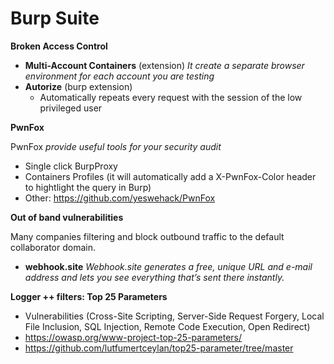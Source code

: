 # Burp Suite

**Broken Access Control**

* **Multi-Account Containers** (extension) _It create a separate browser environment for each account you are testing_
* **Autorize** (burp extension)
  * Automatically repeats every request with the session of the low privileged user

**PwnFox**

PwnFox _provide useful tools for your security audit_

* Single click BurpProxy
* Containers Profiles (it will automatically add a X-PwnFox-Color header to hightlight the query in Burp)
* Other: https://github.com/yeswehack/PwnFox

**Out of band vulnerabilities**

&#x20;Many companies filtering and block outbound traffic to the default collaborator domain.

* **webhook.site** _Webhook.site generates a free, unique URL and e-mail address and lets you see everything that’s sent there instantly._

**Logger ++ filters: Top 25 Parameters**

* Vulnerabilities (Cross-Site Scripting, Server-Side Request Forgery, Local File Inclusion, SQL Injection, Remote Code Execution, Open Redirect)
* https://owasp.org/www-project-top-25-parameters/
* https://github.com/lutfumertceylan/top25-parameter/tree/master

